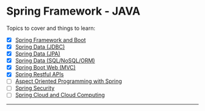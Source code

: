 # Spring Framework - JAVA

Topics to cover and things to learn:

- [x] [Spring Framework and Boot](https://spring.io)
- [x] [Spring Data (JDBC)](https://spring.io/projects/spring-data-jdbc)
- [x] [Spring Data (JPA)](https://spring.io/projects/spring-data-jpa)
- [x] [Spring Data (SQL/NoSQL/ORM)](https://hibernate.org/orm/)
- [x] [Spring Boot Web (MVC)](https://spring.io/projects/spring-ws)
- [x] [Spring Restful APIs](https://spring.io/projects/spring-restdocs)
- [ ] [Aspect Oriented Programming with Spring](https://docs.spring.io/spring-framework/reference/core/aop.html)
- [ ] [Spring Security](https://spring.io/projects/spring-security)
- [ ] [Spring Cloud and Cloud Computing](https://spring.io/projects/spring-cloud)

---
